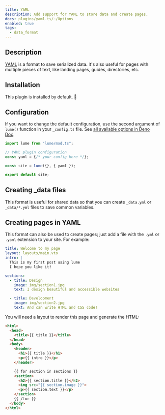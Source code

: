 ```yaml
---
title: YAML
description: Add support for YAML to store data and create pages.
docs: plugins/yaml.ts/~/Options
enabled: true
tags:
  - data_format
---
```


## Description

[YAML](https://en.wikipedia.org/wiki/YAML) is a format to save serialized data.
It's also useful for pages with multiple pieces of text, like landing pages,
guides, directories, etc.

## Installation

This plugin is installed by default. 🎉

## Configuration

If you want to change the default configuration, use the second argument of
`lume()` function in your `_config.ts` file. See
[all available options in Deno Doc](https://doc.deno.land/https/deno.land/x/lume/plugins/yaml.ts/~/Options).

```js
import lume from "lume/mod.ts";

// YAML plugin configuration
const yaml = {/* your config here */};

const site = lume({}, { yaml });

export default site;
```

## Creating _data files

This format is useful for shared data so that you can create `_data.yml` or
`_data/*.yml` files to save common variables.

## Creating pages in YAML

This format can also be used to create pages; just add a file with the `.yml` or
`.yaml` extension to your site. For example:

```yaml
title: Welcome to my page
layout: layouts/main.vto
intro: |
  This is my first post using lume
  I hope you like it!

sections:
  - title: Design
    image: img/section1.jpg
    text: I design beautiful and accessible websites

  - title: Development
    image: img/section2.jpg
    text: And can write HTML and CSS code!
```

You will need a layout to render this page and generate the HTML:

```html
<html>
  <head>
    <title>{{ title }}</title>
  </head>
  <body>
    <header>
      <h1>{{ title }}</h1>
      <p>{{ intro }}</p>
    </header>

    {{ for section in sections }}
    <section>
      <h2>{{ section.title }}</h2>
      <img src="{{ section.image }}">
      <p>{{ section.text }}</p>
    </section>
    {{ /for }}
  </body>
</html>
```
